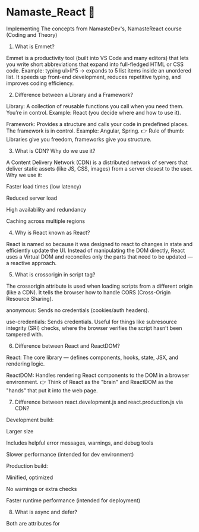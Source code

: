 # Namaste_React 🚀

Implementing The concepts from NamasteDev's, NamasteReact course (Coding and Theory)

1. What is Emmet?

Emmet is a productivity tool (built into VS Code and many editors) that lets you write short abbreviations that expand into full-fledged HTML or CSS code.
Example: typing ul>li\*5 → expands to 5 list items inside an unordered list.
It speeds up front-end development, reduces repetitive typing, and improves coding efficiency.

2. Difference between a Library and a Framework?

Library: A collection of reusable functions you call when you need them.
You’re in control. Example: React (you decide where and how to use it).

Framework: Provides a structure and calls your code in predefined places.
The framework is in control. Example: Angular, Spring.
👉 Rule of thumb: Libraries give you freedom, frameworks give you structure.

3. What is CDN? Why do we use it?

A Content Delivery Network (CDN) is a distributed network of servers that deliver static assets (like JS, CSS, images) from a server closest to the user.
Why we use it:

Faster load times (low latency)

Reduced server load

High availability and redundancy

Caching across multiple regions

4. Why is React known as React?

React is named so because it was designed to react to changes in state and efficiently update the UI. Instead of manipulating the DOM directly, React uses a Virtual DOM and reconciles only the parts that need to be updated — a reactive approach.

5. What is crossorigin in script tag?

The crossorigin attribute is used when loading scripts from a different origin (like a CDN). It tells the browser how to handle CORS (Cross-Origin Resource Sharing).

anonymous: Sends no credentials (cookies/auth headers).

use-credentials: Sends credentials.
Useful for things like subresource integrity (SRI) checks, where the browser verifies the script hasn’t been tampered with.

6. Difference between React and ReactDOM?

React: The core library — defines components, hooks, state, JSX, and rendering logic.

ReactDOM: Handles rendering React components to the DOM in a browser environment.
👉 Think of React as the "brain" and ReactDOM as the "hands" that put it into the web page.

7. Difference between react.development.js and react.production.js via CDN?

Development build:

Larger size

Includes helpful error messages, warnings, and debug tools

Slower performance (intended for dev environment)

Production build:

Minified, optimized

No warnings or extra checks

Faster runtime performance (intended for deployment)

8. What is async and defer?

Both are attributes for <script> that affect how JS files load relative to HTML parsing.

async: Loads the script in parallel with HTML parsing and executes immediately once downloaded → non-blocking, but execution order isn’t guaranteed.

defer: Loads script in parallel, but execution waits until HTML parsing is complete → non-blocking, but maintains order.
👉 Use defer for predictable scripts, async for independent scripts like analytics.

9. What is an Arrow Function?

Arrow functions (()=>{}) are a shorter syntax for writing functions in JS.
Key differences from normal functions:

No own this binding → they inherit this from the parent scope (lexical scope).

Can’t be used as constructors.

Cleaner, more concise syntax.
Example:

const add = (a, b) => a + b;

# Parcel 📦 🚀

- Dev Build
- Local Server
- HMR (Hot Module Replacement)
- File Watching Algorithm - written on C++
- Caching -> Faster Builds
- Image Optimization
- Minification of our file
- Bundling
- Compress
- Consistent Hashing
- Code Splitting
- Differential Bundling - Support Older Browsers
- Diagnostic
- Error Handling
- HTTPs
- Tree Shaking - remove unused code

# Namaste Food

<!-- - Header
- - Logo
- - Nav Items
- Body
- - Search
- - RestaurantContainer
- - Restaurant Card
- - Img
- - Name of Restaurant, star rating, cuisine, delivery time
- Footer
- - Copyright
- - Links
- - Address
- - Contact -->

10. What is `NPM`?
11. What is `Parcel/Webpack`? Why do we need it?
12. What is `.parcel-cache`
13. What is `npx` ?
14. What is difference between `dependencies` vs `devDependencies`
15. What is Tree Shaking?
16. What is Hot Module Replacement?
17. List down your favourite 5 superpowers of Parcel and describe any 3 of them in your
    own words.
18. What is `.gitignore`? What should we add and not add into it?
19. What is the difference between `package.json` and `package-lock.json`
20. Why should I not modify `package-lock.json`?
21. What is `node_modules` ? Is it a good idea to push that on git?
22. What is the `dist` folder?
23. What is `browserlists`
24. Read about dif bundlers: vite, webpack, parcel
25. Read about: ^ - caret and ~ - tilda
26. Read about Script types in html (MDN Docs)
27. cross-site scripting


# Reack Hooks

(Normal JS utility functions)

- useState()
- useEffect()

